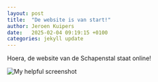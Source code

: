```yaml
---
layout: post
title:  "De website is van start!"
author: Jeroen Kuipers
date:   2025-02-04 09:19:15 +0100
categories: jekyll update
---
```

Hoera, de website van de Schapenstal staat online!

![My helpful screenshot]({{site.baseurl}}/images/sheep/feest.jpg)
